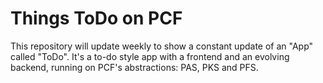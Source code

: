 # Things ToDo on PCF

This repository will update weekly to show a constant update of an "App" called "ToDo". It's a to-do style app with a frontend and an evolving backend, running on PCF's abstractions: PAS, PKS and PFS.




